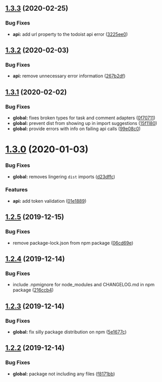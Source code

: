## [1.3.3](https://github.com/moranje/todoist-rest-api/compare/v1.3.2...v1.3.3) (2020-02-25)

### Bug Fixes

- **api:** add url property to the todoist api error ([3225ee0](https://github.com/moranje/todoist-rest-api/commit/3225ee0e30c4bb31fd9d2745e248312d7847a5b2))

## [1.3.2](https://github.com/moranje/todoist-rest-api/compare/v1.3.1...v1.3.2) (2020-02-03)

### Bug Fixes

- **api:** remove unnecessary error information ([267b2df](https://github.com/moranje/todoist-rest-api/commit/267b2df51ccef662e05c65b940ab4abd48a84a6c))

## [1.3.1](https://github.com/moranje/todoist-rest-api/compare/v1.3.0...v1.3.1) (2020-02-02)

### Bug Fixes

- **global:** fixes broken types for task and comment adapters ([0f70711](https://github.com/moranje/todoist-rest-api/commit/0f70711cd0ce361324221161e7a2d353047683d1))
- **global:** prevent dist from showing up in import suggestions ([15f1180](https://github.com/moranje/todoist-rest-api/commit/15f1180de67aa287e4c5b617cc456e151e112ecc))
- **global:** provide errors with info on failing api calls ([99e08c0](https://github.com/moranje/todoist-rest-api/commit/99e08c03865e3fd79d8f25e4db43112d00bdbe40))

# [1.3.0](https://github.com/moranje/todoist-rest-api/compare/v1.2.5...v1.3.0) (2020-01-03)

### Bug Fixes

- **global:** removes lingering `dist` imports ([d23dffc](https://github.com/moranje/todoist-rest-api/commit/d23dffc7ca0aa8c62024e15a399d3964a7220129))

### Features

- **api:** add token validation ([01e1889](https://github.com/moranje/todoist-rest-api/commit/01e1889e3ecc83466d069ae7d068552e89b3db1d))

## [1.2.5](https://github.com/moranje/todoist-rest-api/compare/v1.2.4...v1.2.5) (2019-12-15)

### Bug Fixes

- remove package-lock.json from npm package ([06cd69e](https://github.com/moranje/todoist-rest-api/commit/06cd69e5d00f6da89a0d00352fc6abcb2a79cbd7))

## [1.2.4](https://github.com/moranje/todoist-rest-api/compare/v1.2.3...v1.2.4) (2019-12-14)

### Bug Fixes

- include .npmignore for node_modules and CHANGELOG.md in npm package ([216ccb4](https://github.com/moranje/todoist-rest-api/commit/216ccb4f8bb1715147d9a9c01d9901ebe8db0f20))

## [1.2.3](https://github.com/moranje/todoist-rest-api/compare/v1.2.2...v1.2.3) (2019-12-14)

### Bug Fixes

- **global:** fix silly package distribution on npm ([5e1677c](https://github.com/moranje/todoist-rest-api/commit/5e1677cf30fb04faacef0af33916eafd6cf91fd4))

## [1.2.2](https://github.com/moranje/todoist-rest-api/compare/v1.2.1...v1.2.2) (2019-12-14)

### Bug Fixes

- **global:** package not including any files ([f8171bb](https://github.com/moranje/todoist-rest-api/commit/f8171bbbe301abb0db8b181e4ad6049fceee52fc))
